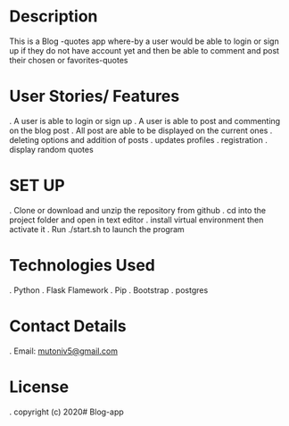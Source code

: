 # Description

This is a Blog -quotes app where-by a user would be able to login or sign up
if they do not have account yet and then be able to comment and post 
their chosen or favorites-quotes

# User Stories/ Features
. A user is able to login or sign up
. A user is able to post and commenting on the blog post
. All post are able to be displayed on the current ones
. deleting options and addition of posts
. updates profiles
. registration
. display random quotes

# SET UP
. Clone or download and unzip the repository from github
. cd into the project folder and open in text editor
.  install virtual environment then activate it
.  Run ./start.sh to launch the program

# Technologies Used 

. Python
. Flask Flamework
. Pip 
. Bootstrap
. postgres

# Contact Details
 . Email: mutoniv5@gmail.com
 # License 
 . copyright (c) 2020# Blog-app

